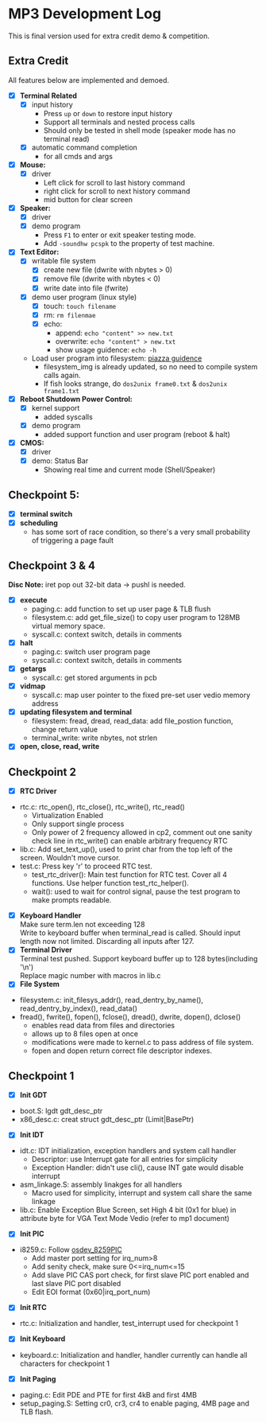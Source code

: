 # MP3 Development Log
This is final version used for extra credit demo & competition.  
## Extra Credit
All features below are implemented and demoed.
- [x] **Terminal Related**
    - [x] input history
        - Press `up` or `down` to restore input history 
        - Support all terminals and nested process calls
        - Should only be tested in shell mode (speaker mode has no terminal read)
    - [x] automatic command completion
        - for all cmds and args
- [x] **Mouse:**
    - [x] driver
        - Left click for scroll to last history command
        - right click for scroll to next history command
        - mid button for clear screen
- [x] **Speaker:** 
    - [x] driver
    - [x] demo program
        - Press `F1` to enter or exit speaker testing mode.
        - Add `-soundhw pcspk` to the property of test machine.
- [x] **Text Editor:**
    - [x] writable file system
        - [x] create new file (dwrite with nbytes > 0)
        - [x] remove file (dwrite with nbytes < 0)
        - [x] write date into file (fwrite) 
    - [x] demo user program (linux style)
        - [x] touch: `touch filename`
        - [x] rm: `rm filenmae`
        - [x] echo: 
            - append: `echo "content" >> new.txt`
            - overwrite: `echo "content" > new.txt`
            - show usage guidence: `echo -h`
    - Load user program into filesystem: [piazza guidence](https://piazza.com/class/lr8pz9xmnozbh/post/500)
        - filesystem_img is already updated, so no need to compile system calls again.  
        - If fish looks strange, do `dos2unix frame0.txt` & `dos2unix frame1.txt`
- [x] **Reboot Shutdown Power Control:**
    - [x] kernel support
        - added syscalls
    - [x] demo program
        - added support function and user program (reboot & halt)
- [x] **CMOS:** 
    - [x] driver  
    - [x] demo: Status Bar
        - Showing real time and current mode (Shell/Speaker)  
## Checkpoint 5:
- [x] **terminal switch** 
- [x] **scheduling**
  - has some sort of race condition, so there's a very small probability of triggering a page fault
## Checkpoint 3 & 4
**Disc Note:** iret pop out 32-bit data -> pushl is needed.
- [x] **execute** 
    - paging.c: add function to set up user page & TLB flush
    - filesystem.c: add get_file_size() to copy user program to 128MB virtual memory space.  
    - syscall.c: context switch, details in comments
- [x] **halt**
    - paging.c: switch user program page
    - syscall.c: context switch, details in comments
- [x] **getargs** 
    - syscall.c: get stored arguments in pcb
- [x] **vidmap** 
    - syscall.c: map user pointer to the fixed pre-set user vedio memory address
- [x] **updating filesystem and terminal**
    - filesystem: fread, dread, read_data: add file_postion function, change return value
    - terminal_write: write nbytes, not strlen
- [x] **open, close, read, write** 
## Checkpoint 2  
- [x] **RTC Driver**   
- rtc.c: rtc_open(), rtc_close(), rtc_write(), rtc_read()
    - Virtualization Enabled
    - Only support single process
    - Only power of 2 frequency allowed in cp2, comment out one sanity check line in rtc_write() can enable arbitrary frequency RTC
- lib.c: Add set_text_up(), used to print char from the top left of the screen. Wouldn't move cursor.
- test.c: Press key 'r' to proceed RTC test.
    - test_rtc_driver(): Main test function for RTC test. Cover all 4 functions. Use helper function test_rtc_helper().
    - wait(): used to wait for control signal, pause the test program to make prompts readable.
- [x] **Keyboard Handler**   
Make sure term.len not exceeding 128  
Write to keyboard buffer when terminal_read is called. Should input length now not limited. Discarding all inputs after 127.  
- [X] **Terminal Driver**   
Terminal test pushed. Support keyboard buffer up to 128 bytes(including '\n') \
Replace magic number with macros in lib.c  
- [x] **File System**    
- filesystem.c: init_filesys_addr(), read_dentry_by_name(), read_dentry_by_index(), read_data()
- fread(), fwrite(), fopen(), fclose(), dread(), dwrite, dopen(), dclose()
    - enables read data from files and directories
    - allows up to 8 files open at once
    - modifications were made to kernel.c to pass address of file system.
    - fopen and dopen return correct file descriptor indexes.
## Checkpoint 1
- [x] **Init GDT**  
- boot.S: lgdt gdt_desc_ptr  
- x86_desc.c: creat struct gdt_desc_ptr (Limit|BasePtr)
- [x] **Init IDT**  
- idt.c: IDT initialization, exception handlers and system call handler  
    - Descriptor: use Interrupt gate for all entries for simplicity  
    - Exception Handler: didn't use cli(), cause INT gate would disable interrupt  
- asm_linkage.S: assembly linakges for all handlers 
    - Macro used for simplicity, interrupt and system call share the same linkage
- lib.c: Enable Exception Blue Screen, set High 4 bit (0x1 for blue) in attribute byte for VGA Text Mode Vedio (refer to mp1 document)  
- [x] **Init PIC**    
- i8259.c: Follow [osdev_8259PIC](https://wiki.osdev.org/8259_PIC)
    - Add master port setting for irq_num>8
    - Add senity check, make sure 0<=irq_num<=15
    - Add slave PIC CAS port check, for first slave PIC port enabled and last slave PIC port disabled
    - Edit EOI format (0x60|irq_port_num)
- [x] **Init RTC**   
- rtc.c: Initialization and handler, test_interrupt used for checkpoint 1
- [x] **Init Keyboard**   
- keyboard.c: Initialization and handler, handler currently can handle all characters for checkpoint 1
- [x] **Init Paging** 
- paging.c: Edit PDE and PTE for first 4kB and first 4MB
- setup_paging.S: Setting cr0, cr3, cr4 to enable paging, 4MB page and TLB flash.
